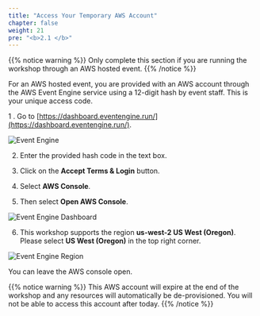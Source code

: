 ```yaml
---
title: "Access Your Temporary AWS Account"
chapter: false
weight: 21
pre: "<b>2.1 </b>"
---
```


{{% notice warning %}}
Only complete this section if you are running the workshop through an AWS hosted event.
{{% /notice %}}


For an AWS hosted event, you are provided with an AWS account through the AWS Event Engine service using a 12-digit hash by event staff. This is your unique access code.

1 . Go to [https://dashboard.eventengine.run/](https://dashboard.eventengine.run/).

![Event Engine](/images/event-engine-initial-screen.png)

2. Enter the provided hash code in the text box. 

3. Click on the **Accept Terms & Login** button.

4. Select **AWS Console**.

5. Then select **Open AWS Console**.

![Event Engine Dashboard](/images/event-engine-dashboard.png)

6. This workshop supports the region **us-west-2 US West (Oregon)**. Please select **US West (Oregon)** in the top right corner.

![Event Engine Region](/images/event-engine-region.png)

You can leave the AWS console open.

{{% notice warning %}}
This AWS account will expire at the end of the workshop and any resources will automatically be de-provisioned. You will not be able to access this account after today.
{{% /notice %}}
